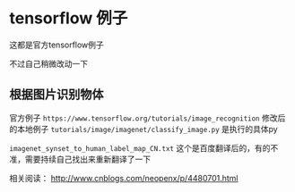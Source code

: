 # tensorflow 例子
这都是官方tensorflow例子

不过自己稍微改动一下
## 根据图片识别物体
官方例子 `https://www.tensorflow.org/tutorials/image_recognition`
修改后的本地例子 `tutorials/image/imagenet/classify_image.py` 是执行的具体py

`imagenet_synset_to_human_label_map_CN.txt`  这个是百度翻译后的，有的不准，需要持续自己找出来重新翻译了一下

相关阅读：
http://www.cnblogs.com/neopenx/p/4480701.html
